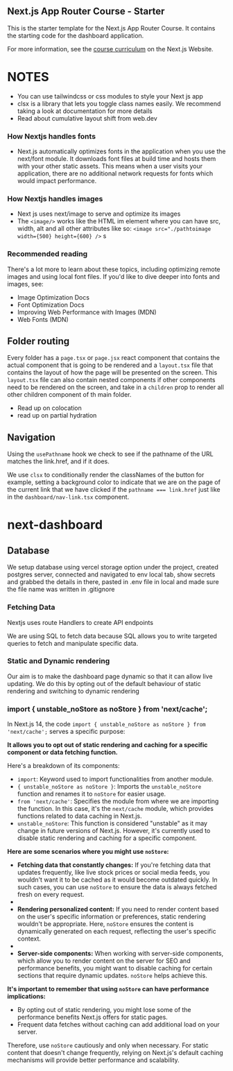 ## Next.js App Router Course - Starter

This is the starter template for the Next.js App Router Course. It contains the starting code for the dashboard application.

For more information, see the [course curriculum](https://nextjs.org/learn) on the Next.js Website.

# NOTES

- You can use tailwindcss or css modules to style your Next js app
- clsx is a library that lets you toggle class names easily. We recommend taking a look at documentation for more details
- Read about cumulative layout shift from web.dev

### How Nextjs handles fonts

- Next.js automatically optimizes fonts in the application when you use the next/font module. It downloads font files at build time and hosts them with your other static assets. This means when a user visits your application, there are no additional network requests for fonts which would impact performance.

### How Nextjs handles images

- Next js uses next/image to serve and optimize its images
- The `<image/>` works like the HTML im element where you can have src, width, alt and all other attributes like so:
  `<image src="./pathtoimage width={500} height={600} />`
  s

### Recommended reading

There's a lot more to learn about these topics, including optimizing remote images and using local font files. If you'd like to dive deeper into fonts and images, see:

- Image Optimization Docs
- Font Optimization Docs
- Improving Web Performance with Images (MDN)
- Web Fonts (MDN)

## Folder routing

Every folder has a `page.tsx` or `page.jsx` react component that contains the actual component that is going to be rendered and a `layout.tsx` file
that contains the layout of how the page will be presented on the screen. This `layout.tsx` file can also contain nested components if other components need to be rendered on the screen, and take in a `children` prop to render all other children component of th main folder.

- Read up on colocation
- read up on partial hydration

## Navigation

Using the `usePathname` hook we check to see if the pathname of the URL matches the link.href, and if it does.

We use `clsx` to conditionally render the classNames of the button for example, setting a background color to indicate that we are on the page of the current link that we have clicked if the `pathname === link.href` just like in the `dashboard/nav-link.tsx` component.

# next-dashboard


## Database


We setup database using vercel storage option under the project, created postgres server, connected and navigated to env local tab,
show secrets and grabbed the details in there, pasted in .env file in local and made sure the file name was written in .gitignore

### Fetching Data

Nextjs uses route Handlers to create API endpoints

We are using SQL to fetch data because SQL allows you to write targeted queries to fetch and manipulate specific data.

### Static and Dynamic rendering
Our aim is to make the dashboard page dynamic so that it can allow live updating. We do this by opting out of the default behaviour of static rendering and switching to dynamic rendering

### import { unstable_noStore as noStore } from 'next/cache';


In Next.js 14, the code `import { unstable_noStore as noStore } from 'next/cache';` serves a specific purpose:

**It allows you to opt out of static rendering and caching for a specific component or data fetching function.**

Here's a breakdown of its components:

* `import`: Keyword used to import functionalities from another module.
* `{ unstable_noStore as noStore }`: Imports the `unstable_noStore` function and renames it to `noStore` for easier usage.
* `from 'next/cache'`: Specifies the module from where we are importing the function. In this case, it's the `next/cache` module, which provides functions related to data caching in Next.js.
* `unstable_noStore`: This function is considered "unstable" as it may change in future versions of Next.js. However, it's currently used to disable static rendering and caching for a specific component.

**Here are some scenarios where you might use `noStore`:**

* **Fetching data that constantly changes:** If you're fetching data that updates frequently, like live stock prices or social media feeds, you wouldn't want it to be cached as it would become outdated quickly. In such cases, you can use `noStore` to ensure the data is always fetched fresh on every request.
*
* **Rendering personalized content:** If you need to render content based on the user's specific information or preferences, static rendering wouldn't be appropriate. Here, `noStore` ensures the content is dynamically generated on each request, reflecting the user's specific context.
*
* **Server-side components:** When working with server-side components, which allow you to render content on the server for SEO and performance benefits, you might want to disable caching for certain sections that require dynamic updates. `noStore` helps achieve this.

**It's important to remember that using `noStore` can have performance implications:**

* By opting out of static rendering, you might lose some of the performance benefits Next.js offers for static pages.
* Frequent data fetches without caching can add additional load on your server.

Therefore, use `noStore` cautiously and only when necessary. For static content that doesn't change frequently, relying on Next.js's default caching mechanisms will provide better performance and scalability.

